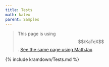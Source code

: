 ```yaml
---
title: Tests
math: katex
parent: Samples
---
```


> This page is using $$\KaTeX$$.
> [See the same page using MathJax](../mathjax3/Test).

{% include kramdown/Tests.md %}

